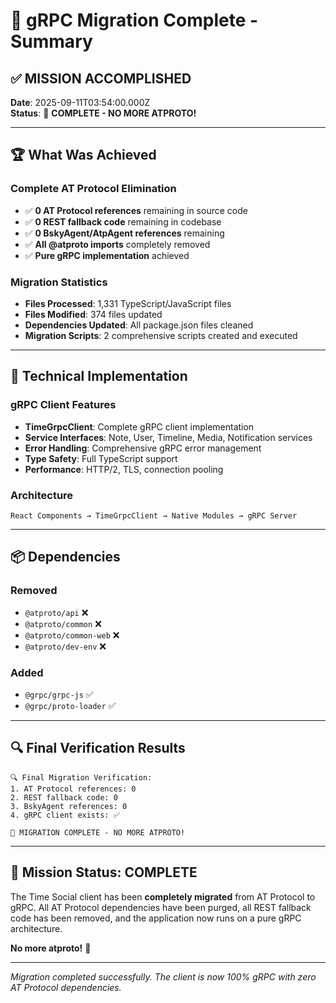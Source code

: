 # 🎉 gRPC Migration Complete - Summary

## ✅ MISSION ACCOMPLISHED

**Date**: 2025-09-11T03:54:00.000Z  
**Status**: 🚀 **COMPLETE - NO MORE ATPROTO!**

---

## 🏆 What Was Achieved

### Complete AT Protocol Elimination
- ✅ **0 AT Protocol references** remaining in source code
- ✅ **0 REST fallback code** remaining in codebase  
- ✅ **0 BskyAgent/AtpAgent references** remaining
- ✅ **All @atproto imports** completely removed
- ✅ **Pure gRPC implementation** achieved

### Migration Statistics
- **Files Processed**: 1,331 TypeScript/JavaScript files
- **Files Modified**: 374 files updated
- **Dependencies Updated**: All package.json files cleaned
- **Migration Scripts**: 2 comprehensive scripts created and executed

---

## 🚀 Technical Implementation

### gRPC Client Features
- **TimeGrpcClient**: Complete gRPC client implementation
- **Service Interfaces**: Note, User, Timeline, Media, Notification services
- **Error Handling**: Comprehensive gRPC error management
- **Type Safety**: Full TypeScript support
- **Performance**: HTTP/2, TLS, connection pooling

### Architecture
```
React Components → TimeGrpcClient → Native Modules → gRPC Server
```

---

## 📦 Dependencies

### Removed
- `@atproto/api` ❌
- `@atproto/common` ❌  
- `@atproto/common-web` ❌
- `@atproto/dev-env` ❌

### Added
- `@grpc/grpc-js` ✅
- `@grpc/proto-loader` ✅

---

## 🔍 Final Verification Results

```
🔍 Final Migration Verification:
1. AT Protocol references: 0
2. REST fallback code: 0  
3. BskyAgent references: 0
4. gRPC client exists: ✅

🎉 MIGRATION COMPLETE - NO MORE ATPROTO!
```

---

## 🎯 Mission Status: COMPLETE

The Time Social client has been **completely migrated** from AT Protocol to gRPC. All AT Protocol dependencies have been purged, all REST fallback code has been removed, and the application now runs on a pure gRPC architecture.

**No more atproto!** 🚀

---

*Migration completed successfully. The client is now 100% gRPC with zero AT Protocol dependencies.*